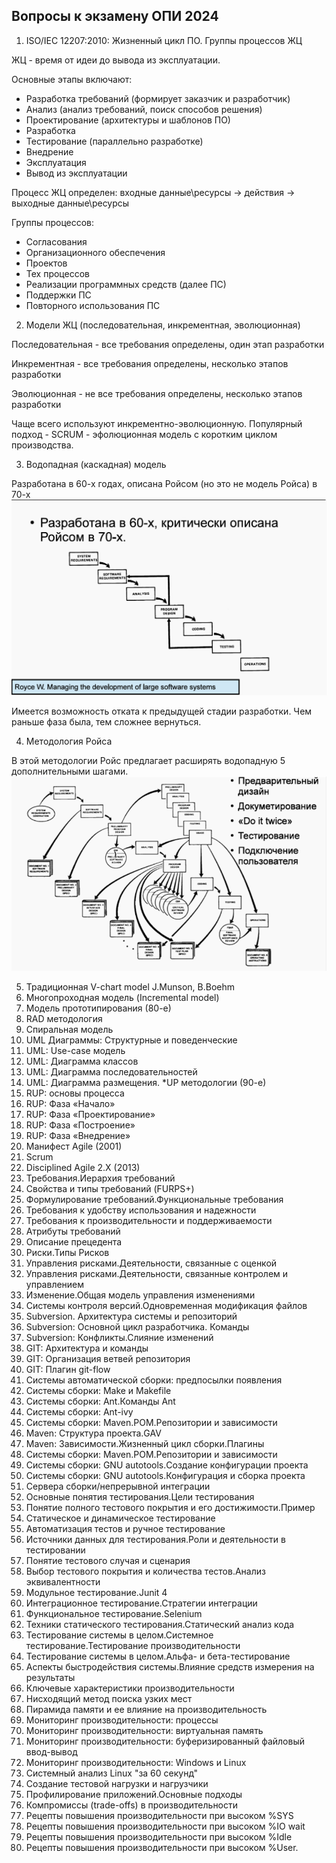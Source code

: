 ## Вопросы к экзамену ОПИ 2024
1. ISO/IEC 12207:2010: Жизненный цикл ПО. Группы процессов ЖЦ

ЖЦ - время от идеи до вывода из эксплуатации. 

Основные этапы включают:
- Разработка требований (формирует заказчик и разработчик)
- Анализ (анализ требований, поиск способов решения)
- Проектирование (архитектуры и шаблонов ПО)
- Разработка
- Тестирование (параллельно разработке)
- Внедрение
- Эксплуатация
- Вывод из эксплуатации

Процесс ЖЦ определен: входные данные\ресурсы -> действия -> выходные данные\ресурсы

Группы процессов:
- Согласования
- Организационного обеспечения
- Проектов
- Тех процессов
- Реализации программных средств (далее ПС)
- Поддержки ПС
- Повторного использования ПС

2. Модели ЖЦ (последовательная, инкрементная, эволюционная)

Последовательная - все требования определены, один этап разработки

Инкрементная - все требования определены, несколько этапов разработки

Эволюционная - не все требования определены, несколько этапов разработки

Чаще всего используют инкрементно-эволюционную. Популярный подход - SCRUM - эфолюционная модель с коротким циклом производства.

3. Водопадная (каскадная) модель

Разработана в 60-х годах, описана Ройсом (но это не модель Ройса) в 70-х
![img_1.png](img_1.png)

Имеется возможность отката к предыдущей стадии разработки. Чем раньше фаза была, тем сложнее вернуться.

4. Методология Ройса

В этой методологии Ройс предлагает расширять водопадную 5 дополнительными шагами.
![img_2.png](img_2.png)



5. Традиционная V-chart model J.Munson, B.Boehm
6. Многопроходная модель (Incremental model)
7. Модель прототипирования (80-е)
8. RAD методология
9. Спиральная модель
10. UML Диаграммы: Структурные и поведенческие
11. UML: Use-case модель
12. UML: Диаграмма классов
13. UML: Диаграмма последовательностей
14. UML: Диаграмма размещения. *UP методологии (90-е)
15. RUP: основы процесса
16. RUP: Фаза «Начало»
17. RUP: Фаза «Проектирование»
18. RUP: Фаза «Построение»
19. RUP: Фаза «Внедрение»
20. Манифест Agile (2001)
21. Scrum
22. Disciplined Agile 2.X (2013)
23. Требования.Иерархия требований
24. Свойства и типы требований (FURPS+)
25. Формулирование требований.Функциональные требования
26. Требования к удобству использования и надежности
27. Требования к производительности и поддерживаемости
28. Атрибуты требований
29. Описание прецедента
30. Риски.Типы Рисков
31. Управления рисками.Деятельности, связанные с оценкой
32. Управления рисками.Деятельности, связанные контролем и управлением
33. Изменение.Общая модель управления изменениями
34. Системы контроля версий.Одновременная модификация файлов
35. Subversion. Архитектура системы и репозиторий
36. Subversion: Основной цикл разработчика. Команды
37. Subversion: Конфликты.Слияние изменений
38. GIT: Архитектура и команды
39. GIT: Организация ветвей репозитория
40. GIT: Плагин git-flow
41. Системы автоматической сборки: предпосылки появления
42. Системы сборки: Make и Makefile
43. Системы сборки: Ant.Команды Ant
44. Системы сборки: Ant-ivy
45. Системы сборки: Maven.POM.Репозитории и зависимости
46. Maven: Структура проекта.GAV
47. Maven: Зависимости.Жизненный цикл сборки.Плагины
48. Системы сборки: Maven.POM.Репозитории и зависимости
49. Системы сборки: GNU autotools.Создание конфигурации проекта
50. Системы сборки: GNU autotools.Конфигурация и сборка проекта
51. Сервера сборки/непрерывной интеграции
52. Основные понятия тестирования.Цели тестирования
53. Понятие полного тестового покрытия и его достижимости.Пример
54. Статическое и динамическое тестирование
55. Автоматизация тестов и ручное тестирование
56. Источники данных для тестирования.Роли и деятельности в тестировании
57. Понятие тестового случая и сценария
58. Выбор тестового покрытия и количества тестов.Анализ эквивалентности
59. Модульное тестирование.Junit 4
60. Интеграционное тестирование.Стратегии интеграции
61. Функциональное тестирование.Selenium
62. Техники статического тестирования.Статический анализ кода
63. Тестирование системы в целом.Системное тестирование.Тестирование производительности
64. Тестирование системы в целом.Альфа- и бета-тестирование
65. Аспекты быстродействия системы.Влияние средств измерения на результаты
66. Ключевые характеристики производительности
67. Нисходящий метод поиска узких мест
68. Пирамида памяти и ее влияние на производительность
69. Мониторинг производительности: процессы
70. Мониторинг производительности: виртуальная память
71. Мониторинг производительности: буферизированный файловый ввод-вывод
72. Мониторинг производительности: Windows и Linux
73. Системный анализ Linux "за 60 секунд"
74. Создание тестовой нагрузки и нагрузчики
75. Профилирование приложений.Основные подходы
76. Компромиссы (trade-offs) в производительности
77. Рецепты повышения производительности при высоком %SYS
78. Рецепты повышения производительности при высоком %IO wait
79. Рецепты повышения производительности при высоком %Idle
80. Рецепты повышения производительности при высоком %User.

